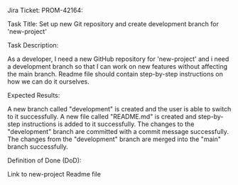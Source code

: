 Jira Ticket: PROM-42164:

Task Title: Set up new Git repository and create development branch for 'new-project'

Task Description:

As a developer, I need a new GitHub repository for 'new-project' and i need a development branch so that I can work on new features without affecting the main branch. 
Readme file should contain step-by-step instructions on how we can do it ourselves.

Expected Results:

A new branch called "development" is created and the user is able to switch to it successfully.
A new file called "README.md" is created and step-by-step instructions is added to it successfully.
The changes to the "development" branch are committed with a commit message successfully.
The changes from the "development" branch are merged into the "main" branch successfully.


Definition of Done (DoD):

Link to new-project Readme file